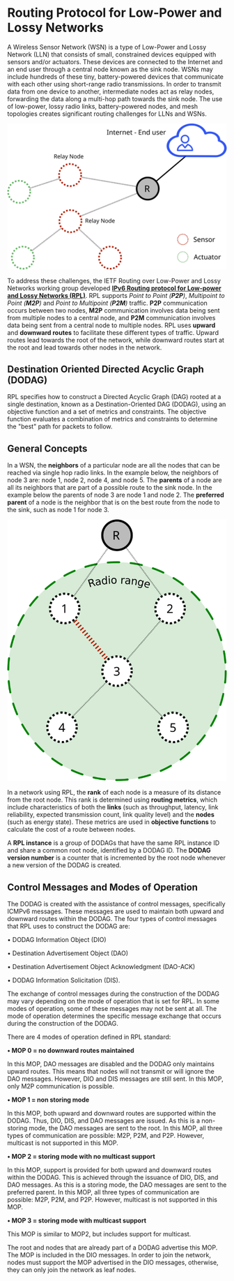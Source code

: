 # Routing Protocol for Low-Power and Lossy Networks

A Wireless Sensor Network (WSN) is a type of Low-Power and Lossy Network (LLN) 
that consists of small, constrained devices equipped with sensors and/or actuators. 
These devices are connected to the Internet and an end user through a central node 
known as the sink node. 
WSNs may include hundreds of these tiny, battery-powered devices that communicate 
with each other using short-range radio transmissions. 
In order to transmit data from one device to another, intermediate nodes act as relay nodes, 
forwarding the data along a multi-hop path towards the sink node. 
The use of low-power, lossy radio links, battery-powered nodes, 
and mesh topologies creates significant routing challenges for LLNs and WSNs.

![Empty RPL network](assets/rpl_intro/rpl_intro2.svg)

To address these challenges, the IETF Routing over Low-Power and Lossy Networks working group developed 
[**IPv6 Routing protocol for Low-power and Lossy Networks (RPL)**](https://datatracker.ietf.org/doc/html/rfc6550). RPL supports *Point to Point (**P2P**)*, *Multipoint to Point (**M2P**)* and *Point to Multipoint (**P2M**)* traffic. 
**P2P** communication occurs between two nodes, **M2P** communication involves 
data being sent from multiple nodes to a central node, and **P2M** communication 
involves data being sent from a central node to multiple nodes. RPL uses **upward** 
and **downward routes** to facilitate these different types of traffic. Upward routes 
lead towards the root of the network, while downward routes start at the root and lead 
towards other nodes in the network.

## Destination Oriented Directed Acyclic Graph (DODAG)

RPL specifies how to construct a Directed Acyclic Graph (DAG) rooted at a single destination, 
known as a Destination-Oriented DAG (DODAG), using an objective function and a set of metrics and constraints. 
The objective function evaluates a combination of metrics and constraints to determine 
the "best" path for packets to follow.

## General Concepts ##

In a WSN, the **neighbors** of a particular node are all the nodes that can be reached via single hop radio links.
In the example below, the neighbors of node 3 are: node 1, node 2, node 4, and node 5. 
The **parents** of a node are all its neighbors that are part of a possible route to the sink node. 
In the example below the parents of node 3 are node 1 and node 2. The **preferred parent** 
of a node is the neighbor that is on the best route from the node to the sink, such as node 1 for node 3.  

![Empty RPL network](assets/rpl_intro/rpl_intro1.svg)

In a network using RPL, the **rank** of each node is a measure of its distance from the root node. 
This rank is determined using **routing metrics**, which include characteristics of both 
the **links** (such as throughput, latency, link reliability, expected transmission count, 
link quality level) and the **nodes** (such as energy state). 
These metrics are used in **objective functions** to calculate the cost of a route between nodes. 

A **RPL instance** is a group of DODAGs that have the same RPL instance ID and share a common root node, 
identified by a DODAG ID. The **DODAG version number** is a counter that is incremented by the root node 
whenever a new version of the DODAG is created.

## Control Messages and Modes of Operation ##

The DODAG is created with the assistance of control messages, specifically ICMPv6 messages. 
These messages are used to maintain both upward and downward routes within the DODAG. 
The four types of control messages that RPL uses to construct the DODAG are:

• DODAG Information Object (DIO)

• Destination Advertisement Object (DAO)

• Destination Advertisement Object Acknowledgment (DAO-ACK)

• DODAG Information Solicitation (DIS).

The exchange of control messages during the construction of the DODAG may vary depending on the mode of operation that is set for RPL.
In some modes of operation, some of these messages may not be sent at all. 
The mode of operation determines the specific message exchange that occurs during the construction of the DODAG.

There are 4 modes of operation defined in RPL standard:

**• MOP 0 = no downward routes maintained**

In this MOP, DAO messages are disabled and the DODAG only maintains upward routes. 
This means that nodes will not transmit or will ignore the DAO messages. 
However, DIO and DIS messages are still sent. In this MOP, only M2P communication is possible.

**• MOP 1 = non storing mode**

In this MOP, both upward and downward routes are supported within the DODAG. 
Thus, DIO, DIS, and DAO messages are issued. 
As this is a non-storing mode, the DAO messages are sent to the root. 
In this MOP, all three types of communication are possible: M2P, P2M, and P2P. 
However, multicast is not supported in this MOP.

**• MOP 2 = storing mode with no multicast support**

In this MOP, support is provided for both upward and downward routes within the DODAG. 
This is achieved through the issuance of DIO, DIS, and DAO messages. 
As this is a storing mode, the DAO messages are sent to the preferred parent. 
In this MOP, all three types of communication are possible: M2P, P2M, and P2P.
However, multicast is not supported in this MOP.

**• MOP 3 = storing mode with multicast support**

This MOP is similar to MOP2, but includes support for multicast. 

The root and nodes that are already part of a DODAG advertise this MOP. 
The MOP is included in the DIO messages. 
In order to join the network, nodes must support the MOP advertised in the DIO messages, 
otherwise, they can only join the network as leaf nodes.


